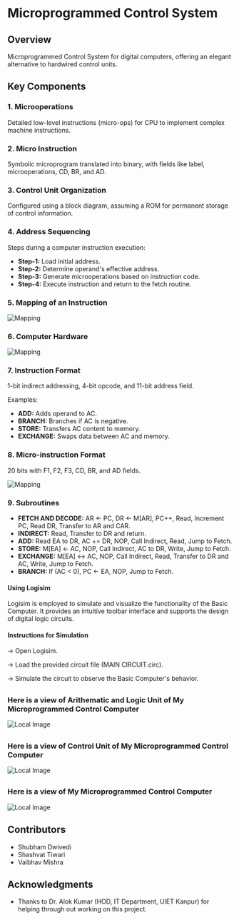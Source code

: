 # Microprogrammed Control System

## Overview

Microprogrammed Control System for digital computers, offering an elegant alternative to hardwired control units.

## Key Components

### 1. Microoperations

Detailed low-level instructions (micro-ops) for CPU to implement complex machine instructions.

### 2. Micro Instruction

Symbolic microprogram translated into binary, with fields like label, microoperations, CD, BR, and AD.

### 3. Control Unit Organization

Configured using a block diagram, assuming a ROM for permanent storage of control information.

### 4. Address Sequencing

Steps during a computer instruction execution:

- **Step-1:** Load initial address.
- **Step-2:** Determine operand's effective address.
- **Step-3:** Generate microoperations based on instruction code.
- **Step-4:** Execute instruction and return to the fetch routine.

### 5. Mapping of an Instruction

![Mapping](CO_IMAGE/Mapping.jpg)

### 6. Computer Hardware

![Mapping](CO_IMAGE/Computer-Hardware.jpg)

### 7. Instruction Format

1-bit indirect addressing, 4-bit opcode, and 11-bit address field.

Examples:

- **ADD:** Adds operand to AC.
- **BRANCH:** Branches if AC is negative.
- **STORE:** Transfers AC content to memory.
- **EXCHANGE:** Swaps data between AC and memory.

### 8. Micro-instruction Format

20 bits with F1, F2, F3, CD, BR, and AD fields.

![Mapping](CO_IMAGE/Binary-Microprogram.jpg)

### 9. Subroutines

- **FETCH AND DECODE:** AR <- PC, DR <- M[AR], PC++, Read, Increment PC, Read DR, Transfer to AR and CAR.
- **INDIRECT:** Read, Transfer to DR and return.
- **ADD:** Read EA to DR, AC += DR, NOP, Call Indirect, Read, Jump to Fetch.
- **STORE:** M[EA] <- AC, NOP, Call Indirect, AC to DR, Write, Jump to Fetch.
- **EXCHANGE:** M[EA] <-> AC, NOP, Call Indirect, Read, Transfer to DR and AC, Write, Jump to Fetch.
- **BRANCH:** If (AC < 0), PC <- EA, NOP, Jump to Fetch.

#### Using Logisim
Logisim is employed to simulate and visualize the functionality of the Basic Computer. It provides an intuitive toolbar interface and supports the design of digital logic circuits.

#### Instructions for Simulation
&rarr; Open Logisim.

&rarr; Load the provided circuit file (MAIN CIRCUIT.circ).

&rarr; Simulate the circuit to observe the Basic Computer's behavior.
##
### Here is a view of Arithematic and Logic Unit of My Microprogrammed Control Computer

![Local Image](CO_IMAGE/ALU.jpg)
##
### Here is a view of Control Unit of My Microprogrammed Control Computer
![Local Image](CO_IMAGE/Control-unit.jpg)
##
### Here is a view of My Microprogrammed Control Computer
![Local Image](CO_IMAGE/Computer.jpg)

## Contributors

- Shubham Dwivedi
- Shashvat Tiwari
- Vaibhav Mishra

## Acknowledgments

- Thanks to Dr. Alok Kumar (HOD, IT Department, UIET Kanpur) for helping through out working on this project.

